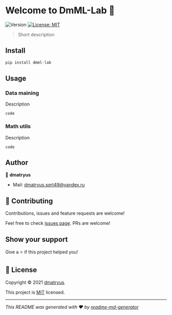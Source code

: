 # Welcome to DmML-Lab 👋

![Version](https://img.shields.io/badge/version-0.0.0-blue.svg?cacheSeconds=2592000)
[![License: MIT](https://img.shields.io/badge/License-MIT-yellow.svg)](https://gitlab.com/dmatryus.sqrt49/dmml-lab/-/blob/main/LICENSE)

> Short description

## Install

```sh
pip install dmml-lab
```

## Usage

### Data maining
Description

```python3
code
```

### Math utils
Description

```python3
code
```

## Author

👤 **dmatryus**

* Mail: [dmatryus.sqrt49@yandex.ru](mailto:dmatryus.sqrt49@yandex.ru)

## 🤝 Contributing

Contributions, issues and feature requests are welcome!

Feel free to check [issues page](https://gitlab.com/dmatryus.sqrt49/dmml-lab/-/issues). PRs are welcome!

## Show your support

Give a ⭐️ if this project helped you!

## 📝 License

Copyright © 2021 [dmatryus](https://gitlab.com/dmatryus.sqrt49).

This project
is [MIT](https://gitlab.com/dmatryus.sqrt49/dmml-lab/-/blob/main/LICENSE)
licensed.

***
_This README was generated with ❤️ by [readme-md-generator](https://github.com/kefranabg/readme-md-generator)_
